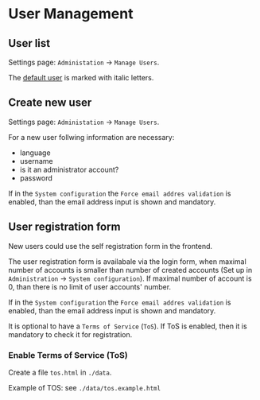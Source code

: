 # User Management

## User list

Settings page: `Administation` -> `Manage Users`.

The [default user](13_Default_user.md) is marked with italic letters.

## Create new user

Settings page: `Administation` -> `Manage Users`.

For a new user follwing information are necessary:
* language
* username
* is it an administrator account?
* password

If in the `System configuration` the `Force email addres validation` is enabled, than the email address input is shown and mandatory.

## User registration form

New users could use the self registration form in the frontend.

The user registration form is availabale via the login form, when maximal number of accounts is smaller than number of created accounts (Set up in `Administration` -> `System configuration`). If maximal number of account is 0, than there is no limit of user accounts' number.

If in the `System configuration` the `Force email addres validation` is enabled, than the email address input is shown and mandatory.

It is optional to have a `Terms of Service` (`ToS`). If ToS is enabled, then it is mandatory to check it for registration.

### Enable Terms of Service (ToS)

Create a file `tos.html` in `./data`.

Example of TOS: see `./data/tos.example.html`
